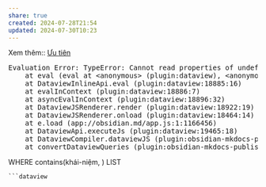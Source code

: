 ```yaml
---
share: true
created: 2024-07-28T21:54
updated: 2024-07-30T10:23
---
```

Xem thêm:: [Ưu tiên](./%C6%AFu%20ti%C3%AAn.md)
<pre class="dataview dataview-error">Evaluation Error: TypeError: Cannot read properties of undefined (reading 'path')
    at eval (eval at &lt;anonymous&gt; (plugin:dataview), &lt;anonymous&gt;:14:50)
    at DataviewInlineApi.eval (plugin:dataview:18885:16)
    at evalInContext (plugin:dataview:18886:7)
    at asyncEvalInContext (plugin:dataview:18896:32)
    at DataviewJSRenderer.render (plugin:dataview:18922:19)
    at DataviewJSRenderer.onload (plugin:dataview:18464:14)
    at e.load (app://obsidian.md/app.js:1:1166456)
    at DataviewApi.executeJs (plugin:dataview:19465:18)
    at DataviewCompiler.dataviewJS (plugin:obsidian-mkdocs-publisher:27:159960)
    at convertDataviewQueries (plugin:obsidian-mkdocs-publisher:30:1380)</pre>

WHERE contains(khái-niệm, [](.md))
LIST
```
```dataview